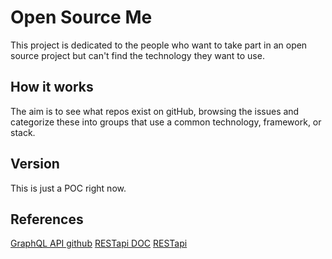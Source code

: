 # Open Source Me

This project is dedicated to the people who want to take part in an open source project but can't find the technology they want to use.

## How it works

The aim is to see what repos exist on gitHub, browsing the issues and categorize these into groups that use a common technology, framework, or stack.

## Version

This is just a POC right now.

## References

[GraphQL API github](https://docs.github.com/en/graphql/overview/explorer)
[RESTapi DOC](https://docs.github.com/en/rest/overview/resources-in-the-rest-api)
[RESTapi](https://api.github.com/)
